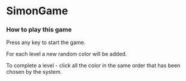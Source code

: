 # SimonGame

### How to play this game

Press any key to start the game.

For each level a new random color will be added.

To complete a level - click all the color in the same order that has been chosen by the system.

